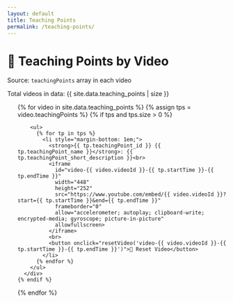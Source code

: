 ```yaml
---
layout: default
title: Teaching Points
permalink: /teaching-points/
---
```


<h1>🎥 Teaching Points by Video</h1> 
<p>Source: <code>teachingPoints</code> array in each video</p>

<p>Total videos in data: {{ site.data.teaching_points | size }}</p>

<ul>
  {% for video in site.data.teaching_points %}
    {% assign tps = video.teachingPoints %}
    {% if tps and tps.size > 0 %}
      <div style="margin-bottom: 3em;">

        <ul>
          {% for tp in tps %}
            <li style="margin-bottom: 1em;">
              <strong>{{ tp.teachingPoint_id }} {{ tp.teachingPoint_name }}</strong>: {{ tp.teachingPoint_short_description }}<br>
              <iframe
                id="video-{{ video.videoId }}-{{ tp.startTime }}-{{ tp.endTime }}"
                width="448"
                height="252"
                src="https://www.youtube.com/embed/{{ video.videoId }}?start={{ tp.startTime }}&end={{ tp.endTime }}"
                frameborder="0"
                allow="accelerometer; autoplay; clipboard-write; encrypted-media; gyroscope; picture-in-picture"
                allowfullscreen>
              </iframe>
              <br>
              <button onclick="resetVideo('video-{{ video.videoId }}-{{ tp.startTime }}-{{ tp.endTime }}')">🔁 Reset Video</button>
            </li>
          {% endfor %}
        </ul>
      </div>
    {% endif %}
  {% endfor %}
</ul>

<script>
function resetVideo(id) {
  const iframe = document.getElementById(id);
  if (iframe) {
    const src = iframe.src;
    iframe.src = src;
  }
}
</script>